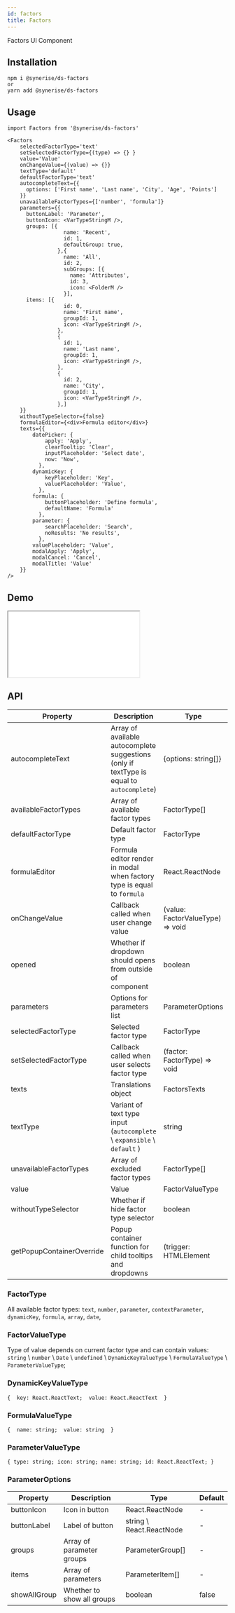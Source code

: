 ```yaml
---
id: factors
title: Factors
---
```


Factors UI Component

## Installation
```
npm i @synerise/ds-factors
or
yarn add @synerise/ds-factors
```

## Usage
```
import Factors from '@synerise/ds-factors'

<Factors
    selectedFactorType='text'
    setSelectedFactorType={(type) => {} }
    value='Value'
    onChangeValue={(value) => {}}
    textType='default'
    defaultFactorType='text'
    autocompleteText={{
      options: ['First name', 'Last name', 'City', 'Age', 'Points']
    }}
    unavailableFactorTypes={['number', 'formula']}
    parameters={{
      buttonLabel: 'Parameter',
      buttonIcon: <VarTypeStringM />,
      groups: [{
                  name: 'Recent',
                  id: 1,
                  defaultGroup: true,
                },{
                  name: 'All',
                  id: 2,
                  subGroups: [{
                    name: 'Attributes',
                    id: 3,
                    icon: <FolderM />
                  }],
      items: [{
                  id: 0,
                  name: 'First name',
                  groupId: 1,
                  icon: <VarTypeStringM />,
                },
                {
                  id: 1,
                  name: 'Last name',
                  groupId: 1,
                  icon: <VarTypeStringM />,
                },
                {
                  id: 2,
                  name: 'City',
                  groupId: 1,
                  icon: <VarTypeStringM />,
                },]
    }}
    withoutTypeSelector={false}
    formulaEditor={<div>Formula editor</div>}
    texts={{
        datePicker: {
            apply: 'Apply',
            clearTooltip: 'Clear',
            inputPlaceholder: 'Select date',
            now: 'Now',
          },
        dynamicKey: {
            keyPlaceholder: 'Key',
            valuePlaceholder: 'Value',
          },
        formula: {
            buttonPlaceholder: 'Define formula',
            defaultName: 'Formula'
          },
        parameter: {
            searchPlaceholder: 'Search',
            noResults: 'No results',
          },
        valuePlaceholder: 'Value',
        modalApply: 'Apply',
        modalCancel: 'Cancel',
        modalTitle: 'Value'
    }}
/>

```

## Demo

<iframe src="/storybook-static/iframe.html?id=components-factors--default"></iframe>

## API

| Property                  | Description                                                                               | Type                                            | Default   | 
| ---                       | ---                                                                                       | ---                                             | ---       | 
| autocompleteText          | Array of available autocomplete suggestions (only if textType is equal to `autocomplete`) | {options: string[]}                             | -         | 
| availableFactorTypes      | Array of available factor types                                                           | FactorType[]                                    | -         |
| defaultFactorType         | Default factor type                                                                       | FactorType                                      | -         | 
| formulaEditor             | Formula editor render in modal when factory type is equal to `formula`                    | React.ReactNode                                 | -         | 
| onChangeValue             | Callback called when user change value                                                    | (value: FactorValueType) => void                | -         | 
| opened                    | Whether if dropdown should opens from outside of component                                | boolean                                         | false     | 
| parameters                | Options for parameters list                                                               | ParameterOptions                                | -         | 
| selectedFactorType        | Selected factor type                                                                      | FactorType                                      | -         | 
| setSelectedFactorType     | Callback called when user selects factor type                                             | (factor: FactorType) => void                    | -         | 
| texts                     | Translations object                                                                       | FactorsTexts                                    | -         | 
| textType                  | Variant of text type input (`autocomplete` \ `expansible` \ `default` )                   | string                                          | `default` | 
| unavailableFactorTypes    | Array of excluded factor types                                                            | FactorType[]                                    | -         | 
| value                     | Value                                                                                     | FactorValueType                                 | -         | 
| withoutTypeSelector       | Whether if hide factor type selector                                                      | boolean                                         | -         | 
| getPopupContainerOverride | Popup container function for child tooltips and dropdowns                                 | (trigger: HTMLElement | null) => HTMLElement;   | -       |

### FactorType

All available factor types: `text`, `number`, `parameter`, `contextParameter`, `dynamicKey`, `formula`, `array`, `date`,

### FactorValueType

Type of value depends on current factor type and can contain values: `string` \ `number` \ `Date` \ `undefined` \ `DynamicKeyValueType` \ `FormulaValueType` \ `ParameterValueType`;

### DynamicKeyValueType

`{ 
    key: React.ReactText; 
    value: React.ReactText 
}`

### FormulaValueType

`{ 
    name: string; 
    value: string 
}`

### ParameterValueType

`{
  type: string;
  icon: string;
  name: string;
  id: React.ReactText;
}`

### ParameterOptions

| Property     | Description                | Type                     | Default | 
| ---          | ---                        | ---                      | ---     | 
| buttonIcon   | Icon in button             | React.ReactNode          | -       | 
| buttonLabel  | Label of button            | string \ React.ReactNode | -       | 
| groups       | Array of parameter groups  | ParameterGroup[]         | -       | 
| items        | Array of parameters        | ParameterItem[]          | -       | 
| showAllGroup | Whether to show all groups | boolean                  | false   | 
